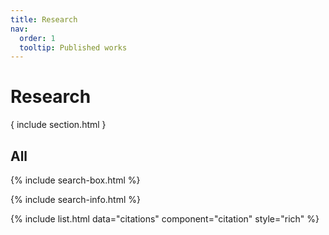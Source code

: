 ```yaml
---
title: Research
nav:
  order: 1
  tooltip: Published works
---
```


# Research

{ include section.html }

## All

{% include search-box.html %}

{% include search-info.html %}

{% include list.html data="citations" component="citation" style="rich" %}
